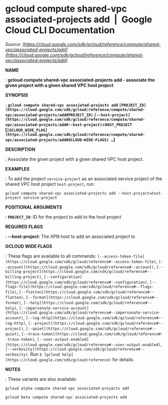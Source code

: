 # gcloud compute shared-vpc associated-projects add  |  Google Cloud CLI Documentation

*Source: [https://cloud.google.com/sdk/gcloud/reference/compute/shared-vpc/associated-projects/add](https://cloud.google.com/sdk/gcloud/reference/compute/shared-vpc/associated-projects/add)*

**NAME**

: **gcloud compute shared-vpc associated-projects add - associate the given project with a given shared VPC host project**

**SYNOPSIS**

: **`gcloud compute shared-vpc associated-projects add` `[PROJECT_ID](https://cloud.google.com/sdk/gcloud/reference/compute/shared-vpc/associated-projects/add#PROJECT_ID)` `[--host-project](https://cloud.google.com/sdk/gcloud/reference/compute/shared-vpc/associated-projects/add#--host-project)`=`HOST_PROJECT` [`[GCLOUD_WIDE_FLAG](https://cloud.google.com/sdk/gcloud/reference/compute/shared-vpc/associated-projects/add#GCLOUD-WIDE-FLAGS) …`]**

**DESCRIPTION**

: Associate the given project with a given shared VPC host project.

**EXAMPLES**

: To add the project `service-project` as an associated service project
of the shared VPC host project `host-project`, run:

```
gcloud compute shared-vpc associated-projects add --host-project=host-project service-project
```

**POSITIONAL ARGUMENTS**

: **`PROJECT_ID`**:
ID for the project to add to the host project

**REQUIRED FLAGS**

: **--host-project**:
The XPN host to add an associated project to

**GCLOUD WIDE FLAGS**

: These flags are available to all commands: `[--access-token-file](https://cloud.google.com/sdk/gcloud/reference#--access-token-file)`,
`[--account](https://cloud.google.com/sdk/gcloud/reference#--account)`, `[--billing-project](https://cloud.google.com/sdk/gcloud/reference#--billing-project)`,
`[--configuration](https://cloud.google.com/sdk/gcloud/reference#--configuration)`,
`[--flags-file](https://cloud.google.com/sdk/gcloud/reference#--flags-file)`,
`[--flatten](https://cloud.google.com/sdk/gcloud/reference#--flatten)`, `[--format](https://cloud.google.com/sdk/gcloud/reference#--format)`, `[--help](https://cloud.google.com/sdk/gcloud/reference#--help)`, `[--impersonate-service-account](https://cloud.google.com/sdk/gcloud/reference#--impersonate-service-account)`,
`[--log-http](https://cloud.google.com/sdk/gcloud/reference#--log-http)`,
`[--project](https://cloud.google.com/sdk/gcloud/reference#--project)`, `[--quiet](https://cloud.google.com/sdk/gcloud/reference#--quiet)`, `[--trace-token](https://cloud.google.com/sdk/gcloud/reference#--trace-token)`, `[--user-output-enabled](https://cloud.google.com/sdk/gcloud/reference#--user-output-enabled)`,
`[--verbosity](https://cloud.google.com/sdk/gcloud/reference#--verbosity)`.
Run `$ [gcloud help](https://cloud.google.com/sdk/gcloud/reference)` for details.

**NOTES**

: These variants are also available:

```
gcloud alpha compute shared-vpc associated-projects add
```

```
gcloud beta compute shared-vpc associated-projects add
```